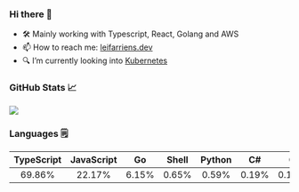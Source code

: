 ### Hi there 👋

- 🛠️ Mainly working with Typescript, React, Golang and AWS
- 📫 How to reach me: [leifarriens.dev](https://leifarriens.dev)
- 🔍 I’m currently looking into [Kubernetes](https://kubernetes.io/)

### GitHub Stats 📈

<picture>
    <source
      srcset="https://github-readme-stats-rosy-psi.vercel.app/api?username=leifarriens&show_icons=true&hide_title=true&hide_rank=true&count_private=true&disable_animations=true&theme=github_dark"
      media="(prefers-color-scheme: dark)"
    />
    <source
      srcset="https://github-readme-stats-rosy-psi.vercel.app/api?username=leifarriens&show_icons=true&hide_title=true&hide_rank=true&count_private=true&disable_animations=true"
      media="(prefers-color-scheme: light), (prefers-color-scheme: no-preference)"
    />
    <img src="https://github-readme-stats-rosy-psi.vercel.app/api?username=leifarriens&show_icons=true&hide_title=true&hide_rank=true&count_private=true&disable_animations=true" />
  </picture>

### Languages 🗒️

|TypeScript|JavaScript|Go|Shell|Python|C#|C|Rust|Zig|PHP|
|:---:|:---:|:---:|:---:|:---:|:---:|:---:|:---:|:---:|:---:|
|69.86%|22.17%|6.15%|0.65%|0.59%|0.19%|0.19%|0.10%|0.05%|0.05%|
